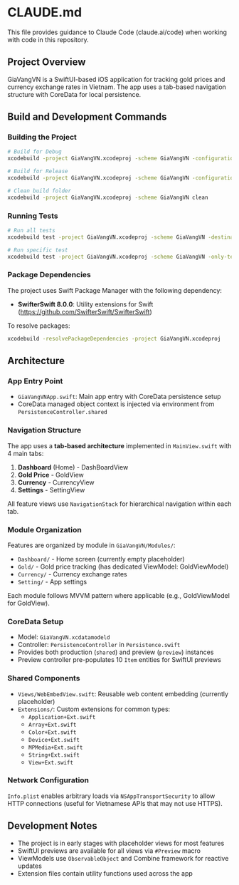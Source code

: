 # CLAUDE.md

This file provides guidance to Claude Code (claude.ai/code) when working with code in this repository.

## Project Overview

GiaVangVN is a SwiftUI-based iOS application for tracking gold prices and currency exchange rates in Vietnam. The app uses a tab-based navigation structure with CoreData for local persistence.

## Build and Development Commands

### Building the Project
```bash
# Build for Debug
xcodebuild -project GiaVangVN.xcodeproj -scheme GiaVangVN -configuration Debug build

# Build for Release
xcodebuild -project GiaVangVN.xcodeproj -scheme GiaVangVN -configuration Release build

# Clean build folder
xcodebuild -project GiaVangVN.xcodeproj -scheme GiaVangVN clean
```

### Running Tests
```bash
# Run all tests
xcodebuild test -project GiaVangVN.xcodeproj -scheme GiaVangVN -destination 'platform=iOS Simulator,name=iPhone 15'

# Run specific test
xcodebuild test -project GiaVangVN.xcodeproj -scheme GiaVangVN -only-testing:GiaVangVNTests/TestClassName/testMethodName
```

### Package Dependencies
The project uses Swift Package Manager with the following dependency:
- **SwifterSwift 8.0.0**: Utility extensions for Swift (https://github.com/SwifterSwift/SwifterSwift)

To resolve packages:
```bash
xcodebuild -resolvePackageDependencies -project GiaVangVN.xcodeproj
```

## Architecture

### App Entry Point
- `GiaVangVNApp.swift`: Main app entry with CoreData persistence setup
- CoreData managed object context is injected via environment from `PersistenceController.shared`

### Navigation Structure
The app uses a **tab-based architecture** implemented in `MainView.swift` with 4 main tabs:
1. **Dashboard** (Home) - DashBoardView
2. **Gold Price** - GoldView
3. **Currency** - CurrencyView
4. **Settings** - SettingView

All feature views use `NavigationStack` for hierarchical navigation within each tab.

### Module Organization
Features are organized by module in `GiaVangVN/Modules/`:
- `Dashboard/` - Home screen (currently empty placeholder)
- `Gold/` - Gold price tracking (has dedicated ViewModel: GoldViewModel)
- `Currency/` - Currency exchange rates
- `Setting/` - App settings

Each module follows MVVM pattern where applicable (e.g., GoldViewModel for GoldView).

### CoreData Setup
- Model: `GiaVangVN.xcdatamodeld`
- Controller: `PersistenceController` in `Persistence.swift`
- Provides both production (`shared`) and preview (`preview`) instances
- Preview controller pre-populates 10 `Item` entities for SwiftUI previews

### Shared Components
- `Views/WebEmbedView.swift`: Reusable web content embedding (currently placeholder)
- `Extensions/`: Custom extensions for common types:
  - `Application+Ext.swift`
  - `Array+Ext.swift`
  - `Color+Ext.swift`
  - `Device+Ext.swift`
  - `MPMedia+Ext.swift`
  - `String+Ext.swift`
  - `View+Ext.swift`

### Network Configuration
`Info.plist` enables arbitrary loads via `NSAppTransportSecurity` to allow HTTP connections (useful for Vietnamese APIs that may not use HTTPS).

## Development Notes

- The project is in early stages with placeholder views for most features
- SwiftUI previews are available for all views via `#Preview` macro
- ViewModels use `ObservableObject` and Combine framework for reactive updates
- Extension files contain utility functions used across the app
